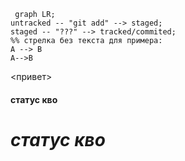 
```mermaid
 graph LR;
untracked -- "git add" --> staged;
staged -- "???" --> tracked/commited;
%% стрелка без текста для примера:
A --> B
A-->B
```
<привет>

#### статус кво  
# *статус кво* 
